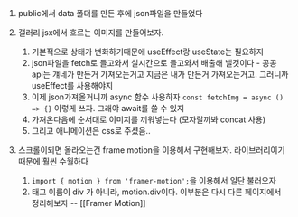 
1. public에서 data 폴더를 만든 후에 json파일을 만들었다

2. 갤러리 jsx에서 흐르는 이미지를 만들어보자.
	1. 기본적으로 상태가 변화하기때문에 useEffect랑 useState는 필요하지
	2. json파일을 fetch로 들고와서 실시간으로 들고와서 배출해 낼것이다 - 공공 api는 걔네가 만든거 가져오는거고 지금은 내가 만든거 가져오는거고. 그러니까 useEffect를 사용해야지
	3. 이제 json가져올거니까 async 함수 사용하자 `const fetchImg = async () => {}` 이렇게 쓰자. 그래야 await를 쓸 수 있지
	4. 가져온다음에 순서대로 이미지를 끼워넣는다 (모자랄까봐 concat 사용)
	5. 그리고 애니메이션은 css로 주셨음..

3. 스크롤이되면 올라오는건 frame motion을 이용해서 구현해보자. 라이브러리이기때문에 훨씬 수월하다
	1. `import { motion } from 'framer-motion';`을 이용해서 일단 불러오자
	2. 태그 이름이 div 가 아니라, motion.div이다. 
	이부분은 다시 다른 페이지에서 정리해보자 -- [[Framer Motion]]